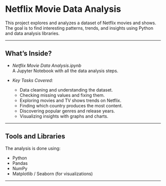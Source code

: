 # Netflix Movie Data Analysis

This project explores and analyzes a dataset of Netflix movies and shows.  
The goal is to find interesting patterns, trends, and insights using Python and data analysis libraries.

---

## What’s Inside?

- *Netflix Movie Data Analysis.ipynb*  
  A Jupyter Notebook with all the data analysis steps.

- *Key Tasks Covered:*
  - Data cleaning and understanding the dataset.
  - Checking missing values and fixing them.
  - Exploring movies and TV shows trends on Netflix.
  - Finding which country produces the most content.
  - Discovering popular genres and release years.
  - Visualizing insights with graphs and charts.

---

## Tools and Libraries

The analysis is done using:
- Python
- Pandas
- NumPy
- Matplotlib / Seaborn (for visualizations)

---
